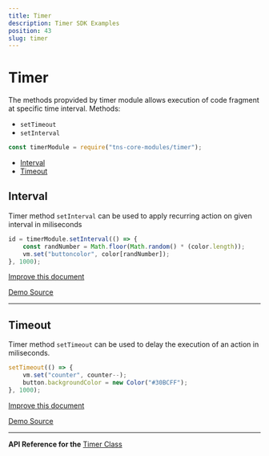 ```yaml
---
title: Timer
description: Timer SDK Examples
position: 43
slug: timer
---
```


# Timer

The methods propvided by timer module allows execution of code fragment at specific time interval.
Methods:
* `setTimeout`
* `setInterval`

```JavaScript
const timerModule = require("tns-core-modules/timer");
```

* [Interval](#interval)
* [Timeout](#timeout)


## Interval

Timer method `setInterval` can be used to apply recurring action on given interval in miliseconds

```JavaScript
id = timerModule.setInterval(() => {
    const randNumber = Math.floor(Math.random() * (color.length));
    vm.set("buttoncolor", color[randNumber]);
}, 1000);
```

[Improve this document](undefined/edit/master/app/timer/interval/article.md)

[Demo Source](undefined/edit/master/app/timer/interval)

---

## Timeout

Timer method `setTimeout` can be used to delay the execution of an action in miliseconds.

```JavaScript
setTimeout(() => {
    vm.set("counter", counter--);
    button.backgroundColor = new Color("#30BCFF");
}, 1000);
```


[Improve this document](undefined/edit/master/app/timer/timeout/article.md)

[Demo Source](undefined/edit/master/app/timer/timeout)

---


**API Reference for the** [Timer Class](https://docs.nativescript.org/api-reference/modules/_timer_.html)


